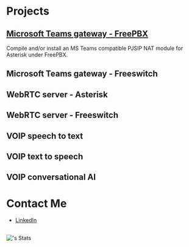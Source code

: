 # Projects 
## [Microsoft Teams gateway - FreePBX](https://github.com/Vince-0/MSTeams-FreePBX)
Compile and/or install an MS Teams compatible PJSIP NAT module for Asterisk under FreePBX.

## Microsoft Teams gateway - Freeswitch


## WebRTC server - Asterisk


## WebRTC server - Freeswitch


## VOIP speech to text


## VOIP text to speech


## VOIP conversational AI


# Contact Me
- [LinkedIn](https://www.linkedin.com/in/vincentswart)

## 

![<username>'s Stats](https://github-readme-stats.vercel.app/api?username=Vince-0&theme=vue-dark&show_icons=true&hide_border=true&count_private=true)

<!--
Here are some ideas to get you started:
- 🔭 I’m currently working on ...
- 🌱 I’m currently learning ...
- 👯 I’m looking to collaborate on ...
- 🤔 I’m looking for help with ...
- 💬 Ask me about ...
- 📫 How to reach me: ...
- 😄 Pronouns: ...
- ⚡ Fun fact: ...
-->

